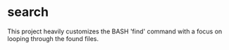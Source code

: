 # search
This project heavily customizes the BASH 'find' command with a focus on looping through the found files.
